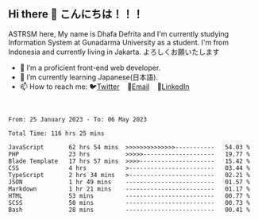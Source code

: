 ## Hi there 👋 こんにちは！！！
ASTRSM here, My name is Dhafa Defrita and I'm currently studying Information System at Gunadarma University as a student. I'm from Indonesia and currently living in Jakarta. よろしくお願いたします

- 🔭 I’m a proficient front-end web developer.
- 🌱 I’m currently learning Japanese(日本語).
- 📫 How to reach me: 🐦[Twitter](https://twitter.com/0_astrsm)&nbsp;&nbsp;&nbsp;&nbsp;📧[Email](ddefrito84@gmail.com)&nbsp;&nbsp;&nbsp;&nbsp;💼[LinkedIn](https://www.linkedin.com/in/dhafa-defrita-rama-yudistira-9357a9229/)
<br>
<!-- <p align="left">
<a href="https://github.com/ASTRSM">
  <img height="180em" src="https://github-readme-stats-eight-theta.vercel.app/api?username=ASTRSM&show_icons=true&theme=dracula&include_all_commits=true&count_private=true"/>
  <img height="180em" src="https://github-readme-stats-eight-theta.vercel.app/api/top-langs/?username=ASTRSM&layout=compact&langs_count=8&theme=dracula"/>
</a>
</p> -->

<!--START_SECTION:waka-->

```text
From: 25 January 2023 - To: 06 May 2023

Total Time: 116 hrs 25 mins

JavaScript       62 hrs 54 mins  >>>>>>>>>>>>>>-----------   54.03 %
PHP              23 hrs          >>>>>--------------------   19.77 %
Blade Template   17 hrs 57 mins  >>>>---------------------   15.42 %
CSS              4 hrs           >------------------------   03.44 %
TypeScript       2 hrs 34 mins   >------------------------   02.21 %
JSON             1 hr 49 mins    -------------------------   01.57 %
Markdown         1 hr 21 mins    -------------------------   01.17 %
HTML             53 mins         -------------------------   00.77 %
SCSS             50 mins         -------------------------   00.73 %
Bash             28 mins         -------------------------   00.41 %
```

<!--END_SECTION:waka-->
